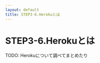 ```yaml
---
layout: default
title: STEP3-6.Herokuとは
---
```

# STEP3-6.Herokuとは

TODO: Herokuについて調べてまとめたり
